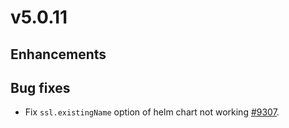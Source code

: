 # v5.0.11

## Enhancements

## Bug fixes

- Fix `ssl.existingName` option of  helm chart not working [#9307](https://github.com/emqx/emqx/issues/9307).

